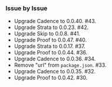 ### Issue by Issue

 * Upgrade Cadence to 0.0.40. #43.
 * Upgrade Strata to 0.0.23. #42.
 * Upgrade Skip to 0.0.8. #41.
 * Upgrade Proof to 0.0.47. #40.
 * Upgrade Strata to 0.0.17. #37.
 * Upgrade Proof to 0.0.44. #36.
 * Upgrade Cadence to 0.0.36. #34.
 * Remove "url" from `package.json`. #33.
 * Upgrade Cadence to 0.0.35. #32.
 * Upgrade Proof to 0.0.42. #30.
